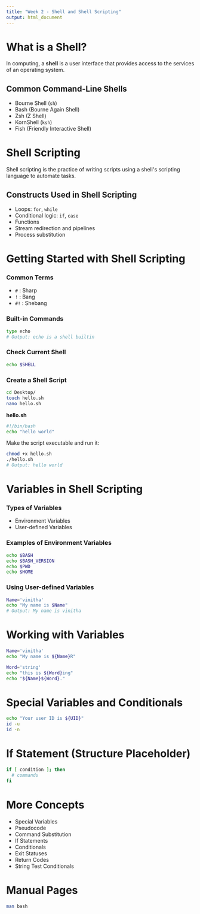 ```yaml
---
title: "Week 2 - Shell and Shell Scripting"
output: html_document
---
```


# What is a Shell?

In computing, a **shell** is a user interface that provides access to the services of an operating system.

## Common Command-Line Shells

- Bourne Shell (`sh`)
- Bash (Bourne Again Shell)
- Zsh (Z Shell)
- KornShell (`ksh`)
- Fish (Friendly Interactive Shell)

# Shell Scripting

Shell scripting is the practice of writing scripts using a shell's scripting language to automate tasks.

## Constructs Used in Shell Scripting

- Loops: `for`, `while`
- Conditional logic: `if`, `case`
- Functions
- Stream redirection and pipelines
- Process substitution

# Getting Started with Shell Scripting

### Common Terms

- `#` : Sharp
- `!` : Bang
- `#!` : Shebang

### Built-in Commands

```bash
type echo
# Output: echo is a shell builtin
```

### Check Current Shell

```bash
echo $SHELL
```

### Create a Shell Script

```bash
cd Desktop/
touch hello.sh
nano hello.sh
```

**hello.sh**
```bash
#!/bin/bash
echo "hello world"
```

Make the script executable and run it:

```bash
chmod +x hello.sh
./hello.sh
# Output: hello world
```

# Variables in Shell Scripting

### Types of Variables

- Environment Variables
- User-defined Variables

### Examples of Environment Variables

```bash
echo $BASH
echo $BASH_VERSION
echo $PWD
echo $HOME
```

### Using User-defined Variables

```bash
Name='vinitha'
echo "My name is $Name"
# Output: My name is vinitha
```

# Working with Variables

```bash
Name='vinitha'
echo "My name is ${Name}R"

Word='string'
echo "this is ${Word}ing"
echo "${Name}${Word}."
```

# Special Variables and Conditionals

```bash
echo "Your user ID is ${UID}"
id -u
id -n
```

# If Statement (Structure Placeholder)

```bash
if [ condition ]; then
  # commands
fi
```

# More Concepts

- Special Variables
- Pseudocode
- Command Substitution
- If Statements
- Conditionals
- Exit Statuses
- Return Codes
- String Test Conditionals

# Manual Pages

```bash
man bash
```
